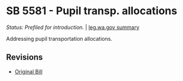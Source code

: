 # SB 5581 - Pupil transp. allocations
*Status: Prefiled for introduction.* | [leg.wa.gov summary](https://app.leg.wa.gov/billsummary?BillNumber=5581&Year=2021)

Addressing pupil transportation allocations.

## Revisions
* [Original Bill](1/)